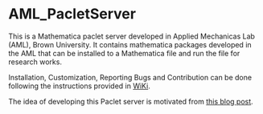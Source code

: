 # AML_PacletServer

This is a Mathematica paclet server developed in Applied Mechanicas Lab (AML), Brown University. It contains mathematica packages developed 
in the AML that can be installed to a Mathematica file and run the file for research works. 

Installation, Customization, Reporting Bugs and Contribution can be done following the instructions provided in [WiKi](https://github.com/MdMasiurRahaman/AML_PacletServer/wiki).

The idea of developing this Paclet server is motivated from [this blog post](https://www.wolframcloud.com/objects/b3m2a1/home/building-a-mathematica-package-ecosystem-part-1.html#main-content).
